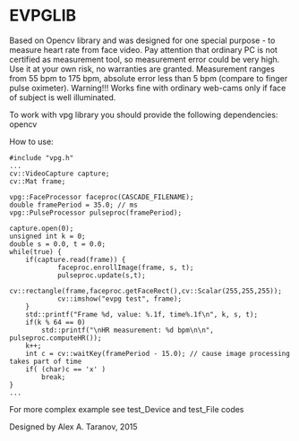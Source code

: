 # EVPGLIB

Based on Opencv library and was designed for one special purpose - to measure heart rate from face video.
Pay attention that ordinary PC is not certified as measurement tool, so measurement
error could be very high. Use it at your own risk, no warranties are granted.
Measurement ranges from 55 bpm to 175 bpm, absolute error less than 5 bpm (compare to finger pulse oximeter).
Warning!!! Works fine with ordinary web-cams only if face of subject is well illuminated.

To work with vpg library you should provide the following dependencies: opencv

How to use:

    #include "vpg.h"
    ...
	cv::VideoCapture capture;
    cv::Mat frame;

    vpg::FaceProcessor faceproc(CASCADE_FILENAME);
    double framePeriod = 35.0; // ms
    vpg::PulseProcessor pulseproc(framePeriod);

    capture.open(0);
    unsigned int k = 0;
    double s = 0.0, t = 0.0;
    while(true) {
        if(capture.read(frame)) {
                faceproc.enrollImage(frame, s, t);
                pulseproc.update(s,t);
                cv::rectangle(frame,faceproc.getFaceRect(),cv::Scalar(255,255,255));
                cv::imshow("evpg test", frame);
        }
        std::printf("Frame %d, value: %.1f, time%.1f\n", k, s, t);
        if(k % 64 == 0)
            std::printf("\nHR measurement: %d bpm\n\n", pulseproc.computeHR());
        k++;
        int c = cv::waitKey(framePeriod - 15.0); // cause image processing takes part of time
        if( (char)c == 'x' )
            break;
    }
	...
	
For more complex example see test_Device and test_File codes

Designed by Alex A. Taranov, 2015


